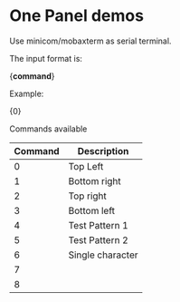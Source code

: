# One Panel demos

Use minicom/mobaxterm as serial terminal.


The input format is:

{**command**}

Example:

{0}

Commands available

| Command |Description|
|---------|-----------|
|0|Top Left|
|1|Bottom right|
|2|Top right|
|3|Bottom left|
|4|Test Pattern 1|
|5|Test Pattern 2|
|6|Single character|
|7||
|8||



